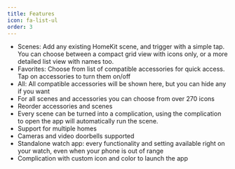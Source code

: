 ```yaml
---
title: Features
icon: fa-list-ul
order: 3
---
```


- Scenes: Add any existing HomeKit scene, and trigger with a simple tap. You can choose between a compact grid view with icons only, or a more detailed list view with names too.
- Favorites: Choose from list of compatible accessories for quick access. Tap on accessories to turn them on/off
- All: All compatible accessories will be shown here, but you can hide any if you want
- For all scenes and accessories you can choose from over 270 icons
- Reorder accessories and scenes
- Every scene can be turned into a complication, using the complication to open the app will automatically run the scene.
- Support for multiple homes
- Cameras and video doorbells supported
- Standalone watch app: every functionality and setting available right on your watch, even when your phone is out of range
- Complication with custom icon and color to launch the app